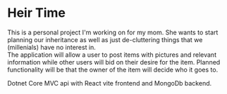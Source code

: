 # Heir Time

This is a personal project I'm working on for my mom.  She wants to start planning our inheritance as well as just de-cluttering things that we (millenials) have no interest in.  
The application will allow a user to post items with pictures and relevant information while other users will bid on their desire for the item.  Planned functionality will be that the
owner of the item will decide who it goes to.

Dotnet Core MVC api with React vite frontend and MongoDb backend.
